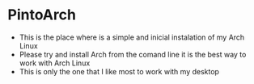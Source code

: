 # PintoArch

- This is the place where is a simple and inicial instalation of my Arch Linux
- Please try and install Arch from the comand line it is the best way to work with Arch Linux
- This is only the one that I like most to work with my desktop 
